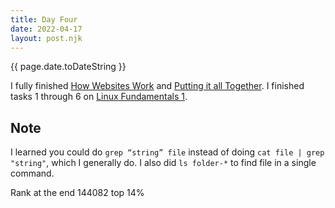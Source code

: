 ```yaml
---
title: Day Four
date: 2022-04-17
layout: post.njk
---
```


{{ page.date.toDateString }}

I fully finished [How Websites Work](https://tryhackme.com/room/howwebsiteswork) and [Putting it all Together](https://tryhackme.com/room/puttingitalltogether).
I finished tasks 1 through 6 on [Linux Fundamentals 1](https://tryhackme.com/room/linuxfundamentalspart1).

## Note
I learned you could do `grep “string” file` instead of doing `cat file | grep "string"`, which I generally do. I also did `ls folder-*` to find file in a single command.

Rank at the end 144082 top 14%